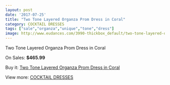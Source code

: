 ```yaml
---
layout: post
date: '2017-07-25'
title: "Two Tone Layered Organza Prom Dress in Coral"
category: COCKTAIL DRESSES
tags: ["sale","organza","unique","tone","dress"]
image: http://www.eudances.com/3990-thickbox_default/two-tone-layered-organza-prom-dress-in-coral.jpg
---
```

Two Tone Layered Organza Prom Dress in Coral

On Sales: **$465.99**
<a href="https://www.eudances.com/en/cocktail-dresses/1336-two-tone-layered-organza-prom-dress-in-coral.html"><amp-img layout="responsive" width="600" height="600" src="//www.eudances.com/3990-thickbox_default/two-tone-layered-organza-prom-dress-in-coral.jpg" alt="Two Tone Layered Organza Prom Dress in Coral 0" /></a>
<a href="https://www.eudances.com/en/cocktail-dresses/1336-two-tone-layered-organza-prom-dress-in-coral.html"><amp-img layout="responsive" width="600" height="600" src="//www.eudances.com/3991-thickbox_default/two-tone-layered-organza-prom-dress-in-coral.jpg" alt="Two Tone Layered Organza Prom Dress in Coral 1" /></a>

Buy it: [Two Tone Layered Organza Prom Dress in Coral](https://www.eudances.com/en/cocktail-dresses/1336-two-tone-layered-organza-prom-dress-in-coral.html "Two Tone Layered Organza Prom Dress in Coral")

View more: [COCKTAIL DRESSES](https://www.eudances.com/en/14-cocktail-dresses "COCKTAIL DRESSES")